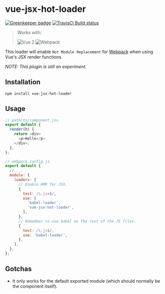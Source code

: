 # vue-jsx-hot-loader

[![Greenkeeper badge](https://badges.greenkeeper.io/skyrpex/vue-jsx-hot-loader.svg)](https://greenkeeper.io/)
[![TravisCI Build status](https://travis-ci.org/skyrpex/vue-jsx-hot-loader.svg?branch=master)](https://travis-ci.org/skyrpex/vue-jsx-hot-loader)

> Works with:
>
> ![Vue 2](https://img.shields.io/badge/vue-%5E2.0-green.svg)
> ![Webpack](https://img.shields.io/badge/webpack-%5E2.0-green.svg)

This loader will enable `Hot Module Replacement` for [Webpack](http://webpack.js.org/) when using Vue's JSX render functions.

*NOTE: This plugin is still an experiment.*

## Installation

`npm install vue-jsx-hot-loader`

## Usage

```js
// path/to/component.jsx
export default {
  render(h) {
    return <div>
      <p>Hello</p>
    </div>;
  },
};
```

```js
// webpack.config.js
export default {
  // ...
  module: {
    loaders: [
      // Enable HMR for JSX.
      {
        test: /\.jsx$/,
        use: [
          'babel-loader',
          'vue-jsx-hot-loader',
        ],
      },
      // Remember to use babel on the rest of the JS files.
      {
        test: /\.js$/,
        use: 'babel-loader',
      },
    ],
  },
};
```

## Gotchas

* It only works for the default exported module (which should normally be the component itself).
